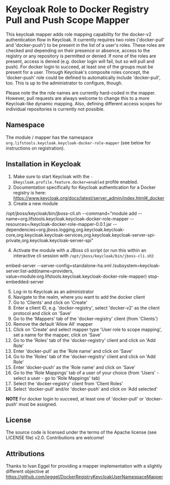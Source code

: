 # Keycloak Role to Docker Registry Pull and Push Scope Mapper

This keycloak mapper adds role mapping capability for the docker-v2 authentication flow in Keycloak. 
It currently requires two roles ('docker-pull' and 'docker-push') to be present in the list of a user's roles. 
These roles are checked and depending on their presence or absence, access to the registry or any repository is permitted or denied.
If none of the roles are present, access is denied (e.g. docker login will fail, but so will pull and push). 
For docker login to succeed, at least one of the groups must be present for a user. Through Keycloak's composite roles concept, 
the 'docker-push' role could be defined to automatically include 'docker-pull', too. This is up to the administrator to configure, though.

Please note the the role names are currently hard-coded in the mapper. However, pull requests are always welcome to change this to a more 
Keycloak-like dynamic mapping. Also, defining different access scopes for individual repositories is currently not possible.

## Namespace

The module / mapper has the namespace `org.lifstools.keycloak.keycloak-docker-role-mapper` (see below for instructions on registration).

## Installation in Keycloak

1. Make sure to start Keycloak with the `-Dkeycloak.profile.feature.docker=enabled` profile enabled.
2. Documentation specifically for Keycloak authentication for a Docker registry is here: https://www.keycloak.org/docs/latest/server_admin/index.html#_docker
3. Create a new module

  /opt/jboss/keycloak/bin/jboss-cli.sh --command="module add --name=org.lifstools.keycloak.keycloak-docker-role-mapper --resources=/keycloak-docker-role-mapper-0.0.1.jar --dependencies=org.jboss.logging,org.keycloak.keycloak-core,org.keycloak.keycloak-services,org.keycloak.keycloak-server-spi-private,org.keycloak.keycloak-server-spi"

4. Activate the module with a JBoss cli script (or run this within an interactive cli session with `/opt/jboss/keycloak/bin/jboss-cli.sh`):

  embed-server --server-config=standalone-ha.xml
  /subsystem=keycloak-server:list-add(name=providers, value=module:org.lifstools.keycloak.keycloak-docker-role-mapper)
  stop-embedded-server

5. Log-in to Keycloak as an administrator
6. Navigate to the realm, where you want to add the docker client
7. Go to 'Clients' and click on 'Create'
8. Enter a client ID, e.g. 'docker-registry', select 'docker-v2' as the client protocol and click on 'Save'
9. Go to the 'Mappers' tab of the 'docker-registry' client (from 'Clients')
10. Remove the default 'Allow All' mapper
11. Click on 'Create' and select mapper type 'User role to scope mapping', set a name for the mapper, click on 'Save'
12. Go to the 'Roles' tab of the 'docker-registry' client and click on 'Add Role'
13. Enter 'docker-pull' as the 'Role name' and click on 'Save'
14. Go to the 'Roles' tab of the 'docker-registry' client and click on 'Add Role'
15. Enter 'docker-push' as the 'Role name' and click on 'Save'
16. Go to the 'Role Mappings' tab of a user of your choice (from 'Users' - select a user - go to 'Role Mappings' tab)
17. Select the 'docker-registry' client from 'Client Roles'
18. Select 'docker-pull' and/or 'docker-push' and click on 'Add selected'

**NOTE** For docker login to succeed, at least one of 'docker-pull' or 'docker-push' must be assigned.

## License

The source code is licensed under the terms of the Apache license (see LICENSE file) v2.0.
Contributions are welcome!

## Attributions

Thanks to Ivan Eggel for providing a mapper implementation with a slightly different objective at https://github.com/ieggel/DockerRegistryKeycloakUserNamespaceMapper

